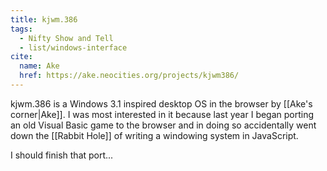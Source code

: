 ```yaml
---
title: kjwm.386
tags:
  - Nifty Show and Tell
  - list/windows-interface
cite:
  name: Ake
  href: https://ake.neocities.org/projects/kjwm386/
---
```


kjwm.386 is a Windows 3.1 inspired desktop OS in the browser by [[Ake's corner|Ake]]. I was most interested in it because last year I began porting an old Visual Basic game to the browser and in doing so accidentally went down the [[Rabbit Hole]] of writing a windowing system in JavaScript.

I should finish that port...